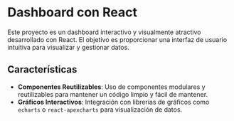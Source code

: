 # Dashboard con React

Este proyecto es un dashboard interactivo y visualmente atractivo desarrollado con React. El objetivo es proporcionar una interfaz de usuario intuitiva para visualizar y gestionar datos.

## Características

- **Componentes Reutilizables**: Uso de componentes modulares y reutilizables para mantener un código limpio y fácil de mantener.
- **Gráficos Interactivos**: Integración con librerías de gráficos como `echarts` o `react-apexcharts` para visualización de datos.
